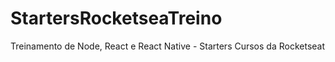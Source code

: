 # StartersRocketseaTreino
Treinamento de Node, React e React Native - Starters Cursos da Rocketseat
